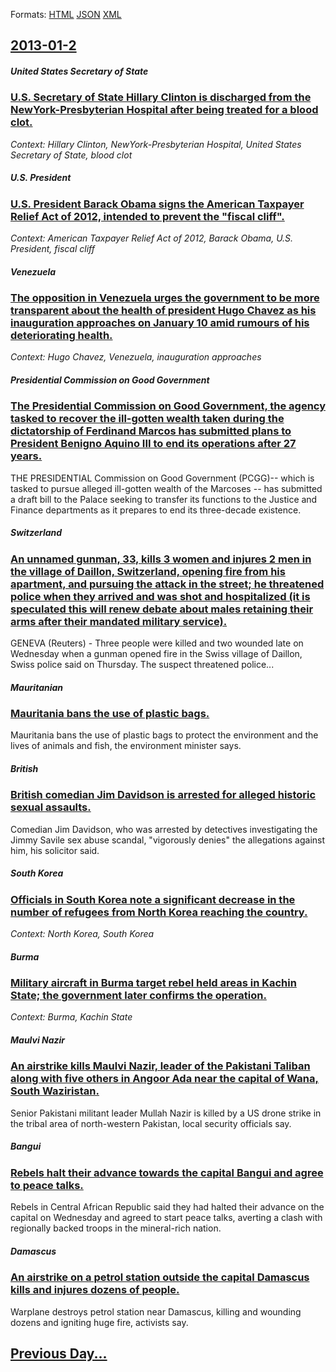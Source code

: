 
Formats: [HTML](2013/01/2/index.html)  [JSON](2013/01/2/index.json)  [XML](2013/01/2/index.xml)  

## [2013-01-2](/news/2013/01/2/index.md)

##### United States Secretary of State
### [U.S. Secretary of State Hillary Clinton is discharged from the NewYork-Presbyterian Hospital after being treated for a blood clot. ](/news/2013/01/2/u-s-secretary-of-state-hillary-clinton-is-discharged-from-the-newyorkapresbyterian-hospital-after-being-treated-for-a-blood-clot.md)
_Context: Hillary Clinton, NewYork-Presbyterian Hospital, United States Secretary of State, blood clot_

##### U.S. President
### [U.S. President Barack Obama signs the American Taxpayer Relief Act of 2012, intended to prevent the "fiscal cliff". ](/news/2013/01/2/u-s-president-barack-obama-signs-the-american-taxpayer-relief-act-of-2012-intended-to-prevent-the-fiscal-cliff.md)
_Context: American Taxpayer Relief Act of 2012, Barack Obama, U.S. President, fiscal cliff_

##### Venezuela
### [The opposition in Venezuela urges the government to be more transparent about the health of president Hugo Chavez as his inauguration approaches on January 10 amid rumours of his deteriorating health. ](/news/2013/01/2/the-opposition-in-venezuela-urges-the-government-to-be-more-transparent-about-the-health-of-president-hugo-cha-vez-as-his-inauguration-appro.md)
_Context: Hugo Chavez, Venezuela, inauguration approaches_

##### Presidential Commission on Good Government
### [The Presidential Commission on Good Government, the agency tasked to recover the ill-gotten wealth taken during the dictatorship of Ferdinand Marcos has submitted plans to President Benigno Aquino III to end its operations after 27 years. ](/news/2013/01/2/the-presidential-commission-on-good-government-the-agency-tasked-to-recover-the-ill-gotten-wealth-taken-during-the-dictatorship-of-ferdinan.md)
THE PRESIDENTIAL Commission on Good Government (PCGG)-- which is tasked to pursue alleged ill-gotten wealth of the Marcoses -- has submitted a draft bill to the Palace seeking to transfer its functions to the Justice and Finance departments as it prepares to end its three-decade existence.

##### Switzerland
### [An unnamed gunman, 33, kills 3 women and injures 2 men in the village of Daillon, Switzerland, opening fire from his apartment, and pursuing the attack in the street; he threatened police when they arrived and was shot and hospitalized (it is speculated this will renew debate about males retaining their arms after their mandated military service). ](/news/2013/01/2/an-unnamed-gunman-33-kills-3-women-and-injures-2-men-in-the-village-of-daillon-switzerland-opening-fire-from-his-apartment-and-pursuing.md)
GENEVA (Reuters) - Three people were killed and two wounded late on Wednesday when a gunman opened fire in the Swiss village of Daillon, Swiss police said on Thursday. The suspect threatened police...

##### Mauritanian
### [Mauritania bans the use of plastic bags. ](/news/2013/01/2/mauritania-bans-the-use-of-plastic-bags.md)
Mauritania bans the use of plastic bags to protect the environment and the lives of animals and fish, the environment minister says.

##### British
### [British comedian Jim Davidson is arrested for alleged historic sexual assaults. ](/news/2013/01/2/british-comedian-jim-davidson-is-arrested-for-alleged-historic-sexual-assaults.md)
Comedian Jim Davidson, who was arrested by detectives investigating the Jimmy Savile sex abuse scandal, &#034;vigorously denies&#034; the allegations against him, his solicitor said.

##### South Korea
### [Officials in South Korea note a significant decrease in the number of refugees from North Korea reaching the country. ](/news/2013/01/2/officials-in-south-korea-note-a-significant-decrease-in-the-number-of-refugees-from-north-korea-reaching-the-country.md)
_Context: North Korea, South Korea_

##### Burma
### [Military aircraft in Burma target rebel held areas in Kachin State; the government later confirms the operation. ](/news/2013/01/2/military-aircraft-in-burma-target-rebel-held-areas-in-kachin-state-the-government-later-confirms-the-operation.md)
_Context: Burma, Kachin State_

##### Maulvi Nazir
### [An airstrike kills Maulvi Nazir, leader of the Pakistani Taliban along with five others in Angoor Ada near the capital of Wana, South Waziristan. ](/news/2013/01/2/an-airstrike-kills-maulvi-nazir-leader-of-the-pakistani-taliban-along-with-five-others-in-angoor-ada-near-the-capital-of-wana-south-waziri.md)
Senior Pakistani militant leader Mullah Nazir is killed by a US drone strike in the tribal area of north-western Pakistan, local security officials say.

##### Bangui
### [Rebels halt their advance towards the capital Bangui and agree to peace talks. ](/news/2013/01/2/rebels-halt-their-advance-towards-the-capital-bangui-and-agree-to-peace-talks.md)
Rebels in Central African Republic said they had halted their advance on the capital on Wednesday and agreed to start peace talks, averting a clash with regionally backed troops in the mineral-rich nation.

##### Damascus
### [An airstrike on a petrol station outside the capital Damascus kills and injures dozens of people. ](/news/2013/01/2/an-airstrike-on-a-petrol-station-outside-the-capital-damascus-kills-and-injures-dozens-of-people.md)
Warplane destroys petrol station near Damascus, killing and wounding dozens and igniting huge fire, activists say.

## [Previous Day...](/news/2013/01/1/index.md)

